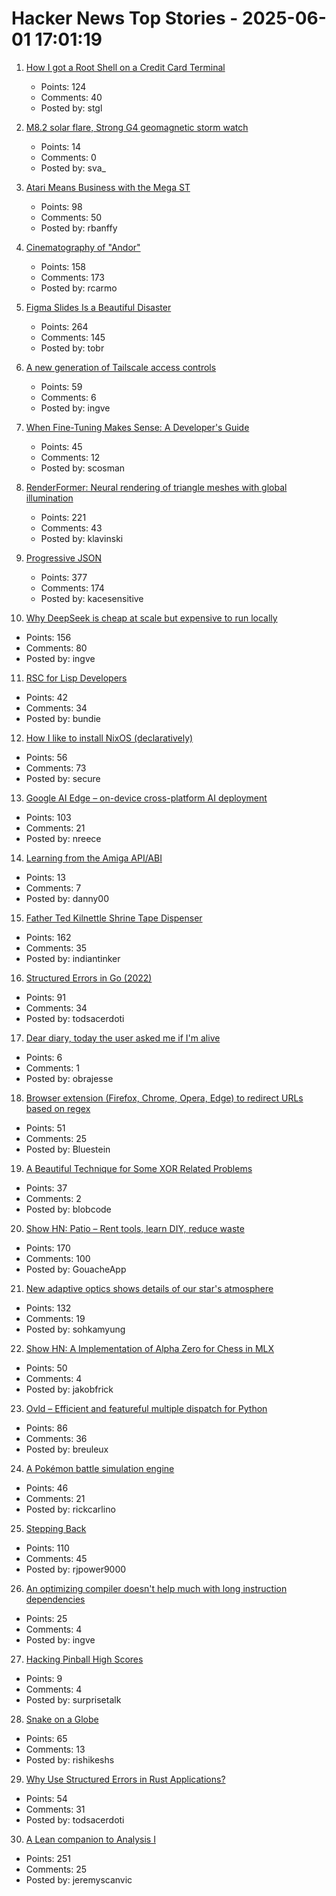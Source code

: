 # Hacker News Top Stories - 2025-06-01 17:01:19

1. [How I got a Root Shell on a Credit Card Terminal](https://stefan-gloor.ch/yomani-hack)
   - Points: 124
   - Comments: 40
   - Posted by: stgl

2. [M8.2 solar flare, Strong G4 geomagnetic storm watch](https://www.spaceweatherlive.com/en/news/view/581/20250531-m8-2-solar-flare-strong-g4-geomagnetic-storm-watch.html)
   - Points: 14
   - Comments: 0
   - Posted by: sva_

3. [Atari Means Business with the Mega ST](https://www.goto10retro.com/p/atari-means-business-with-the-mega)
   - Points: 98
   - Comments: 50
   - Posted by: rbanffy

4. [Cinematography of "Andor"](https://www.pushing-pixels.org/2025/05/20/cinematography-of-andor-interview-with-christophe-nuyens.html)
   - Points: 158
   - Comments: 173
   - Posted by: rcarmo

5. [Figma Slides Is a Beautiful Disaster](https://allenpike.com/2025/figma-slides-beautiful-disaster)
   - Points: 264
   - Comments: 145
   - Posted by: tobr

6. [A new generation of Tailscale access controls](https://tailscale.com/blog/grants-ga)
   - Points: 59
   - Comments: 6
   - Posted by: ingve

7. [When Fine-Tuning Makes Sense: A Developer's Guide](https://getkiln.ai/blog/why_fine_tune_LLM_models_and_how_to_get_started)
   - Points: 45
   - Comments: 12
   - Posted by: scosman

8. [RenderFormer: Neural rendering of triangle meshes with global illumination](https://microsoft.github.io/renderformer/)
   - Points: 221
   - Comments: 43
   - Posted by: klavinski

9. [Progressive JSON](https://overreacted.io/progressive-json/)
   - Points: 377
   - Comments: 174
   - Posted by: kacesensitive

10. [Why DeepSeek is cheap at scale but expensive to run locally](https://www.seangoedecke.com/inference-batching-and-deepseek/)
   - Points: 156
   - Comments: 80
   - Posted by: ingve

11. [RSC for Lisp Developers](https://overreacted.io/rsc-for-lisp-developers/)
   - Points: 42
   - Comments: 34
   - Posted by: bundie

12. [How I like to install NixOS (declaratively)](https://michael.stapelberg.ch/posts/2025-06-01-nixos-installation-declarative/)
   - Points: 56
   - Comments: 73
   - Posted by: secure

13. [Google AI Edge – on-device cross-platform AI deployment](https://ai.google.dev/edge)
   - Points: 103
   - Comments: 21
   - Posted by: nreece

14. [Learning from the Amiga API/ABI](https://asm-basic-coder.neocities.org/rants/amigaapilearn)
   - Points: 13
   - Comments: 7
   - Posted by: danny00

15. [Father Ted Kilnettle Shrine Tape Dispenser](https://stephencoyle.net/kilnettle)
   - Points: 162
   - Comments: 35
   - Posted by: indiantinker

16. [Structured Errors in Go (2022)](https://southcla.ws/structured-errors-in-go)
   - Points: 91
   - Comments: 34
   - Posted by: todsacerdoti

17. [Dear diary, today the user asked me if I'm alive](https://blog.fsck.com/2025/05/28/dear-diary-the-user-asked-me-if-im-alive/)
   - Points: 6
   - Comments: 1
   - Posted by: obrajesse

18. [Browser extension (Firefox, Chrome, Opera, Edge) to redirect URLs based on regex](https://github.com/einaregilsson/Redirector)
   - Points: 51
   - Comments: 25
   - Posted by: Bluestein

19. [A Beautiful Technique for Some XOR Related Problems](https://codeforces.com/blog/entry/68953)
   - Points: 37
   - Comments: 2
   - Posted by: blobcode

20. [Show HN: Patio – Rent tools, learn DIY, reduce waste](https://patio.so)
   - Points: 170
   - Comments: 100
   - Posted by: GouacheApp

21. [New adaptive optics shows details of our star's atmosphere](https://nso.edu/press-release/new-adaptive-optics-shows-stunning-details-of-our-stars-atmosphere/)
   - Points: 132
   - Comments: 19
   - Posted by: sohkamyung

22. [Show HN: A Implementation of Alpha Zero for Chess in MLX](https://github.com/koogle/mlx-playground/tree/main/chesszero)
   - Points: 50
   - Comments: 4
   - Posted by: jakobfrick

23. [Ovld – Efficient and featureful multiple dispatch for Python](https://github.com/breuleux/ovld)
   - Points: 86
   - Comments: 36
   - Posted by: breuleux

24. [A Pokémon battle simulation engine](https://github.com/pkmn/engine)
   - Points: 46
   - Comments: 21
   - Posted by: rickcarlino

25. [Stepping Back](https://rjp.io/blog/2025-05-31-stepping-back)
   - Points: 110
   - Comments: 45
   - Posted by: rjpower9000

26. [An optimizing compiler doesn't help much with long instruction dependencies](https://johnnysswlab.com/an-optimizing-compiler-doesnt-help-much-with-long-instruction-dependencies/)
   - Points: 25
   - Comments: 4
   - Posted by: ingve

27. [Hacking Pinball High Scores](https://gwern.net/blog/2025/pinball-hacking)
   - Points: 9
   - Comments: 4
   - Posted by: surprisetalk

28. [Snake on a Globe](https://engaging-data.com/snake-globe/)
   - Points: 65
   - Comments: 13
   - Posted by: rishikeshs

29. [Why Use Structured Errors in Rust Applications?](https://home.expurple.me/posts/why-use-structured-errors-in-rust-applications/)
   - Points: 54
   - Comments: 31
   - Posted by: todsacerdoti

30. [A Lean companion to Analysis I](https://terrytao.wordpress.com/2025/05/31/a-lean-companion-to-analysis-i/)
   - Points: 251
   - Comments: 25
   - Posted by: jeremyscanvic

